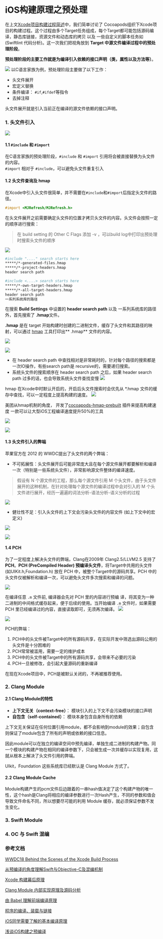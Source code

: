 # iOS构建原理之预处理

在上文[Xcode项目构建过程简述](1.Xcode构建过程简述)中，我们简单讨论了 Cocoapods组织下Xcode项目的构建过程。这个过程由多个Target任务组成，每个Target都可能包括源码编译，静态库链接，资源文件和动态库的拷贝 以及 一些自定义的脚本任务如 (Swiftlint 代码分析)。这一次我们把视角放到 **Target 中源文件编译过程中的预处理阶段**。

**预处理阶段的主要工作就是为编译引入依赖的接口声明（类，属性以及方法等）**。

![](http://pic.existorlive.cn//202211132308181.png)
以C语言家族为例，预处理阶段主要做了以下工作：
- 头文件展开
- 宏定义替换
- 条件编译： `#if`,`#ifdef`等指令 
- 去掉注释

头文件展开就是引入当前正在编译的源文件依赖的接口声明。

### 1.  头文件引入

![](https://pic.existorlive.cn//202211132311980.png)

#### 1.1 `#include` 和 `#import`

在C语言家族的预处理阶段，`#include` 和 `#import` 引用将会被直接替换为头文件的内容。  
`#import` 相对于 `#include`，可以避免头文件重复引入

#### 1.2 头文件查询及 hmap

在Xcode中引入头文件很简单，并不需要在`#include`和`#import`后指定头文件的路径。

```Objective-C
#import <MJRefresh/MJRefresh.h>
```

在头文件展开之前需要确定头文件的位置才拷贝头文件的内容。头文件会按照一定的顺序进行搜索：
> 在 build setting 的 Other C Flags 添加 -v ，可以build log中打印出预处理时搜索头文件的顺序

![](https://pic.existorlive.cn//202211132318981.png)

```sh
#include "...." search starts here 
*****/*-generated-files.hmap
*****/*-project-headers.hmap
header search path

#include <....> search starts here 
*****/*-own-target-headers.hmap
*****/*-all-target-headers.hmap
header search path
一系列系统库的路径
```

在搜索 **Build Settings** 中设置的 **header search path** 以及 一系列系统库的路径外，首先搜索了 **.hmap**文件。

**.hmap** 是在 target 开始构建时创建的二进制文件，缓存了头文件和其路径的映射，可以通过 [hmap](https://github.com/milend/hmap) 工具打印出** .hmap** 文件的内容。

![](https://pic.existorlive.cn//202211132322091.png)

![](https://pic.existorlive.cn//202211132322501.png)

- 在 header search path 中查找相对是非常耗时的，针对每个路径的搜索都是一次IO操作，有些search path是 recursive的，需要递归搜索。
- 系统头文件的搜索顺序在  header search path 之后，如果 header search path 过多的话，也会导致系统头文件查找变慢
![](https://pic.existorlive.cn//202211132323613.png)


hmap 在Xcode中时默认开启的，开启后头文件搜索时会优先从 *.hmap 文件的缓存中查找，可以一定程度上提高构建的速度。
![](https://pic.existorlive.cn//202211132323780.png)

美团从hmap机制的角度， 开发了[cocoapods-hmap-prebuilt](https://tech.meituan.com/2021/02/25/cocoapods-hmap-prebuilt.html) 插件来提高构建速度 一款可以让大型iOS工程编译速度提升50%的工具

![](https://pic.existorlive.cn//202211132323972.png)

![](https://pic.existorlive.cn//202211132324182.png)

#### 1.3 头文件引入的弊端

苹果官方在 2012 的 WWDC提出了头文件的两个弊端：
- 不可拓展性：头文件展开后可能非常庞大且在每个源文件展开都要解析和编译一次（特别是一些系统头文件），非常影响源文件整体的编译速度。

>   假设有 N 个源文件的工程，那么每个源文件引用 M 个头文件，由于头文件展开的这种机制，在针对处理每个源文件的编译过程中会对引入的 M 个头文件进行展开，经历一遍遍的词法分析-语法分析-语义分析的过程 

![](https://pic.existorlive.cn//202211132325854.png)

- 健壮性不足：引入头文件的上下文会污染头文件的内容文件 (如上下文中的宏定义) 

![](https://pic.existorlive.cn//202211132325125.png)

![](https://pic.existorlive.cn//202211132325513.png)

#### 1.4 PCH 

为了一定程度上解决头文件的弊端，Clang在2009年 Clang2.5/LLVM2.5 支持了**PCH**。**PCH (PreCompiled Header) 预编译头文件**，将Target中共用的头文件 (如UIKit.h,Foundation.h) 放在 PCH 中，被整个Target中的源码共享。PCH 中的头文件仅被解析和编译一次，可以避免头文件多次搜索和编译的问题。

![](https://pic.existorlive.cn//202211132326085.png)

在编译任意 `.m` 文件前, 编译器会先对 PCH 里的内容进行预编
译，将其变为一种二进制的中间格式缓存起来，便于后续的使用。当开始编译 `.m` 文件时，如果需要 PCH 里已经编译过的内容，直接读取即可，无须再次编译。
![](https://pic.existorlive.cn//202211132326992.png)

![](https://pic.existorlive.cn//202211132327216.png)

PCH的弊端：
1. PCH中的头文件被Target中的所有源码共享，在实际开发中筛选出源码公用的头文件是十分困难的
2. PCH常常被滥用，需要一定的维护成本
3. PCH中的头文件被Target中的所有源码共享，会带来不必要的污染
4. PCH一旦被修改，会引起大量源码的重新编译

在现在Xcode项目中，PCH是被默认关闭的，不再被推荐使用。

### 2. Clang Module

#### 2.1 Clang Module的特性

- **上下文无关（context-free）**：
      模块引入的上下文不会污染模块的接口声明
- **自包含（self-contained）**：
      模块本身包含自身所有的依赖

上下文无关保证在任何位置引用module，都不会影响到module的效果；自包含则保证了module包含了所有的声明或依赖的接口信息。

因此module可以在独立的编译空间中预先编译，单独生成二进制的构建产物。同一个模块的构建产物在相同的编译参数下，只会被生成一次并缓存以实现复用，这就从根本上解决了头文件引用的弊端。

UIkit，Foundation 这些系统库已经默认是 Clang Module 方式了。

#### 2.2 Clang Module Cache
Module构建产生的pcm文件后边跟着的一串hash值决定了这个构建产物的唯一性，这个hash是Clang将相应的编译参数进行一次Hash产生，不同的参数和值会导致文件命名不同，所以想要尽可能的利用 Module 缓存，就必须保证参数不发生变化。

### 3. Swift Module


### 4. OC 与 Swift 混编




### 参考文档

[WWDC18 Behind the Scenes of the Xcode Build Process](https://developer.apple.com/videos/play/wwdc2018/415/)

[从预编译的角度理解Swift与Objective-C及混编机制](https://blog.csdn.net/MeituanTech/article/details/114109300)

[Xcode 构建幕后原理](http://chuquan.me/2021/02/16/understand-ios-xcode-build-process/#more)

[Clang Module 内部实现原理及源码分析](https://mp.weixin.qq.com/s/fm_Wxrs9o6V53jtGdp3v9w)

[由 Babel 理解前端编译原理](https://mp.weixin.qq.com/s/Wjw6zdpwcw5LbSmqzkN5RA)

[程序的编译、装载与链接](https://zhuanlan.zhihu.com/p/139026433)

[iOS同学需要了解的基本编译原理](https://juejin.cn/post/6985767264863649828)

[浅谈iOS构建之预编译](https://duapp.yuque.com/team_tech/blog/cga5dl)

